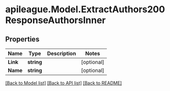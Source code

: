 # apileague.Model.ExtractAuthors200ResponseAuthorsInner

## Properties

Name | Type | Description | Notes
------------ | ------------- | ------------- | -------------
**Link** | **string** |  | [optional] 
**Name** | **string** |  | [optional] 

[[Back to Model list]](../README.md#documentation-for-models) [[Back to API list]](../README.md#documentation-for-api-endpoints) [[Back to README]](../README.md)

